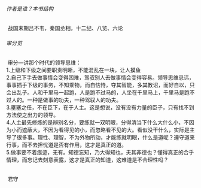 ######  作者是谁？本书结构

​		战国末期吕不韦，秦国丞相，十二纪、八览、六论

###### 审分览

​		审分—讲那个时代的领导思维：</br>
​				1.上级和下级之间要职责明晰，不能混乱在一块，让人摸鱼</br>
​				2.自己下手去做事情会变得困难，驾驭别人去做事情会变得容易。领导思维忌讳，事事插手下级的事务，不知乘物，而自怙恃，夺其智能，多其教诏，而好自以，只会出乱子。人和千里马一起跑，人是跑不过马的，人坐在千里马上，千里马是跑不过人的。一种是做事的功夫，一种驾驭人的功夫。</br>
​				3.壅塞之任，不在臣下，在于人主。这是想说，没有没有力量的臣子，只有找不到方法使之出力的领导。</br>
​				4.人主最先修炼的是辨别名分，要练就一双明眼，分得清当下什么大什么小，不因为小而遮蔽大，不因为看得见的小，而忽略看不见的大。看似没干什么，实际是主导了很多事。理性、理智，不为外物所动，才能练就明眼，什么是道呢？遵守道来行事，而不去担忧道是否有作用，这才是真正的道。</br>
​				5.做事要不着痕迹，无有。知德忘知，乃大得知也，夫其非德也？懂得真正的合乎情理，而忘记去刻意表露，这才是真正的知道，这难道是不合理性吗？</br>
​		

​		君守</br>
